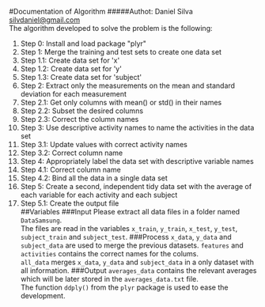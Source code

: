 #Documentation of Algorithm
#####Authot: Daniel Silva silvdaniel@gmail.com  
The algorithm developed to solve the problem is the following:
1. Step 0: Install and load package "plyr"
2. Step 1: Merge the training and test sets to create one data set
3. Step 1.1: Create data set for 'x'
4. Step 1.2: Create data set for 'y'
5. Step 1.3: Create data set for 'subject'
6. Step 2: Extract only the measurements on the mean and standard deviation for each measurement
7. Step 2.1: Get only columns with mean() or std() in their names
8. Step 2.2: Subset the desired columns
9. Step 2.3: Correct the column names
10. Step 3: Use descriptive activity names to name the activities in the data set
11. Step 3.1: Update values with correct activity names
12. Step 3.2: Correct column name
13. Step 4: Appropriately label the data set with descriptive variable names
14. Step 4.1: Correct column name
15. Step 4.2: Bind all the data in a single data set
16. Step 5: Create a second, independent tidy data set with the average of each variable for each activity and each subject
17. Step 5.1: Create the output file  
##Variables
###Input
Please extract all data files in a folder named `DataSamsung`.  
The files are read in the variables `x_train`, `y_train`, `x_test`, `y_test`, `subject_train` and `subject_test`.
###Process
`x_data`, `y_data` and `subject_data` are used to merge the previous datasets.  `features` and `activities` contains the correct names for the colums.  
`all_data` merges `x_data`, `y_data` and `subject_data` in a only dataset with all information.
###Output
`averages_data` contains the relevant averages which will be later stored in the `averages_data.txt` file.  
The function `ddply()` from the `plyr` package is used to ease the development.
